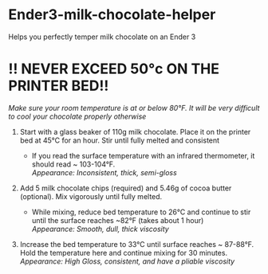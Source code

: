 # Ender3-milk-chocolate-helper
Helps you perfectly temper milk chocolate on an Ender 3


# !! NEVER EXCEED 50°c ON THE PRINTER BED!!

*Make sure your room temperature is at or below 80°F. It will be very difficult to cool your chocolate properly otherwise*

1. Start with a glass beaker of 110g milk chocolate. Place it on the printer bed at 45°C for an hour. Stir until fully melted and consistent
    - If you read the surface temperature with an infrared thermometer, it should read ~ 103-104°F.\
    *Appearance: Inconsistent, thick, semi-gloss*
    
2. Add 5 milk chocolate chips (required) and 5.46g of cocoa butter (optional). Mix vigorously until fully melted.
    - While mixing, reduce bed temperature to 26°C and continue to stir until the surface reaches ~82°F (takes about 1 hour)\
    *Appearance: Smooth, dull, thick viscosity*
    
3. Increase the bed temperature to 33°C until surface reaches ~ 87-88°F. Hold the temperature here and continue mixing for 30 minutes. \
    *Appearance: High Gloss, consistent, and have a pliable viscosity*
